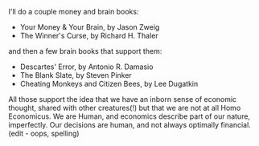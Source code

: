  I'll do a couple money and brain books:

- Your Money & Your Brain, by Jason Zweig
- The Winner's Curse, by Richard H. Thaler 

and then a few brain books that support them:

- Descartes' Error, by Antonio R. Damasio
- The Blank Slate, by Steven Pinker 
- Cheating Monkeys and Citizen Bees, by Lee Dugatkin 

All those support the idea that we have an inborn sense of economic thought, shared with other creatures(!) but that we are not at all Homo Economicus.  We are Human, and economics describe part of our nature, imperfectly.  Our decisions are human, and not always optimally financial. (edit - oops, spelling) 